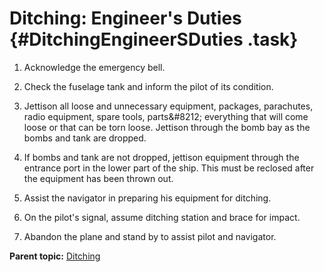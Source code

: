 # Ditching: Engineer's Duties {#DitchingEngineerSDuties .task}

1.  Acknowledge the emergency bell.

2.  Check the fuselage tank and inform the pilot of its condition.

3.  Jettison all loose and unnecessary equipment, packages, parachutes, radio equipment, spare tools, parts&\#8212; everything that will come loose or that can be torn loose. Jettison through the bomb bay as the bombs and tank are dropped.

4.  If bombs and tank are not dropped, jettison equipment through the entrance port in the lower part of the ship. This must be reclosed after the equipment has been thrown out.

5.  Assist the navigator in preparing his equipment for ditching.

6.  On the pilot's signal, assume ditching station and brace for impact.

7.  Abandon the plane and stand by to assist pilot and navigator.


**Parent topic:** [Ditching](../topics/ditching.md)

